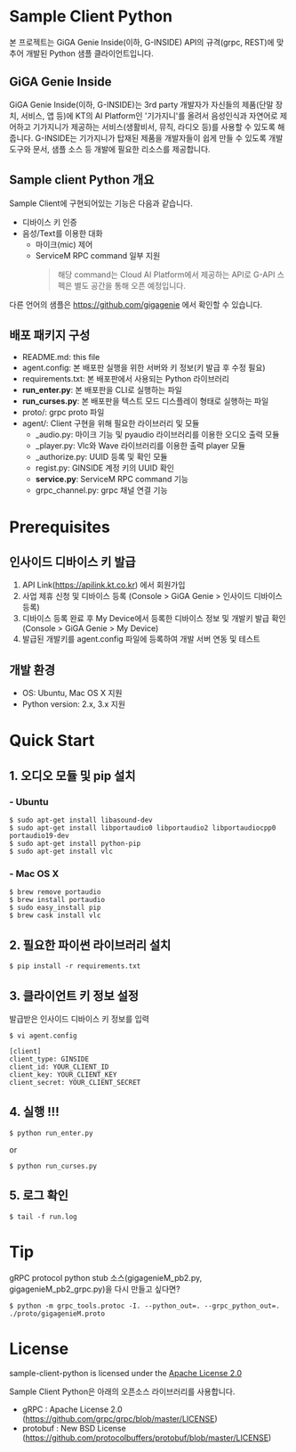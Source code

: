 # Sample Client Python
본 프로젝트는 GiGA Genie Inside(이하, G-INSIDE) API의 규격(grpc, REST)에 맞추어 개발된 
Python 샘플 클라이언트입니다.


## GiGA Genie Inside
GiGA Genie Inside(이하, G-INSIDE)는 3rd party 개발자가 자신들의 제품(단말 장치, 서비스, 앱 등)에 KT의 AI Platform인 
'기가지니'를 올려서 음성인식과 자연어로 제어하고 기가지니가 제공하는 서비스(생활비서, 뮤직, 라디오 등)를 사용할 수 있도록 해줍니다.
G-INSIDE는 기가지니가 탑재된 제품을 개발자들이 쉽게 만들 수 있도록 개발 도구와 문서, 샘플 소스 등 개발에 필요한 리소스를 제공합니다.


## Sample client Python 개요

Sample Client에 구현되어있는 기능은 다음과 같습니다.
* 디바이스 키 인증
* 음성/Text를 이용한 대화
    * 마이크(mic) 제어
    * ServiceM RPC command 일부 지원
        >해당 command는 Cloud AI Platform에서 제공하는 API로 G-API 스펙은 별도 공간을 통해 오픈 예정입니다.

다른 언어의 샘플은 https://github.com/gigagenie 에서 확인할 수 있습니다.


## 배포 패키지 구성

* README.md: this file
* agent.config: 본 배포판 실행을 위한 서버와 키 정보(키 발급 후 수정 필요)
* requirements.txt: 본 배포판에서 사용되는 Python 라이브러리
* **run_enter.py**: 본 배포판을 CLI로 실행하는 파일
* **run_curses.py**: 본 배포판을 텍스트 모드 디스플레이 형태로 실행하는 파일
* proto/: grpc proto 파일
* agent/: Client 구현을 위해 필요한 라이브러리 및 모듈
    * _audio.py: 마이크 기능 및 pyaudio 라이브러리를 이용한 오디오 출력 모듈
    * _player.py: Vlc와 Wave 라이브러리를 이용한 출력 player 모듈
    * _authorize.py: UUID 등록 및 확인 모듈
    * regist.py: GINSIDE 계정 키의 UUID 확인
    * **service.py**: ServiceM RPC command 기능
    * grpc_channel.py: grpc 채널 연결 기능
    

# Prerequisites

## 인사이드 디바이스 키 발급
1. API Link(https://apilink.kt.co.kr) 에서 회원가입 
2. 사업 제휴 신청 및 디바이스 등록 (Console > GiGA Genie > 인사이드 디바이스 등록)
3. 디바이스 등록 완료 후 My Device에서 등록한 디바이스 정보 및 개발키 발급 확인 (Console > GiGA Genie > My Device)
4. 발급된 개발키를 agent.config 파일에 등록하여 개발 서버 연동 및 테스트


## 개발 환경

* OS: Ubuntu, Mac OS X 지원
* Python version: 2.x, 3.x 지원

# Quick Start

## 1. 오디오 모듈 및 pip 설치
### - Ubuntu
    $ sudo apt-get install libasound-dev
    $ sudo apt-get install libportaudio0 libportaudio2 libportaudiocpp0 portaudio19-dev
    $ sudo apt-get install python-pip
    $ sudo apt-get install vlc
    
### - Mac OS X
    $ brew remove portaudio
    $ brew install portaudio
    $ sudo easy_install pip
    $ brew cask install vlc
  
## 2. 필요한 파이썬 라이브러리 설치
    $ pip install -r requirements.txt

## 3. 클라이언트 키 정보 설정
발급받은 인사이드 디바이스 키 정보를 입력 

    $ vi agent.config
    
    [client]
    client_type: GINSIDE
    client_id: YOUR_CLIENT_ID
    client_key: YOUR_CLIENT_KEY
    client_secret: YOUR_CLIENT_SECRET

## 4. 실행 !!!
    $ python run_enter.py
    
   or
   
    $ python run_curses.py

    

## 5. 로그 확인
    $ tail -f run.log

# Tip

gRPC protocol python stub 소스(gigagenieM_pb2.py, gigagenieM_pb2_grpc.py)을 다시 만들고 싶다면?

    $ python -m grpc_tools.protoc -I. --python_out=. --grpc_python_out=. ./proto/gigagenieM.proto


# License

sample-client-python is licensed under the [Apache License 2.0](http://www.apache.org/licenses/LICENSE-2.0)

Sample Client Python은 아래의 오픈소스 라이브러리를 사용합니다.
* gRPC : Apache License 2.0 (https://github.com/grpc/grpc/blob/master/LICENSE)
* protobuf : New BSD License (https://github.com/protocolbuffers/protobuf/blob/master/LICENSE)

